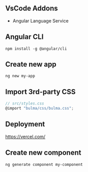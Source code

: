 ## VsCode Addons
- Angular Language Service

## Angular CLI
```console
npm install -g @angular/cli
```

## Create new app
```console
ng new my-app
```

## Import 3rd-party CSS
```js
// src/styles.css
@import "bulma/css/bulma.css";
```

## Deployment
https://vercel.com/

## Create new component
```console
ng generate component my-component
```
